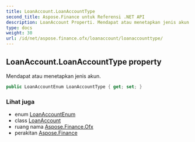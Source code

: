 ```yaml
---
title: LoanAccount.LoanAccountType
second_title: Aspose.Finance untuk Referensi .NET API
description: LoanAccount Properti. Mendapat atau menetapkan jenis akun.
type: docs
weight: 30
url: /id/net/aspose.finance.ofx/loanaccount/loanaccounttype/
---
```

## LoanAccount.LoanAccountType property

Mendapat atau menetapkan jenis akun.

```csharp
public LoanAccountEnum LoanAccountType { get; set; }
```

### Lihat juga

* enum [LoanAccountEnum](../../loanaccountenum/)
* class [LoanAccount](../)
* ruang nama [Aspose.Finance.Ofx](../../loanaccount/)
* perakitan [Aspose.Finance](../../../)


